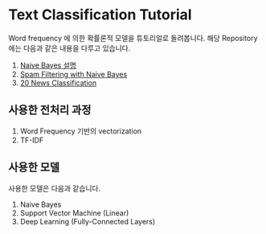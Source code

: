 # Text Classification Tutorial

Word frequency 에 의한 확률론적 모델을 튜토리얼로 돌려봅니다. 
해당 Repository에는 다음과 같은 내용을 다루고 있습니다.

1. [Naive Bayes 설명](naive-bayes-explained.ipynb)
2. [Spam Filtering with Naive Bayes](spam-filtering-with-naive-bayes.ipynb)
3. [20 News Classification](20-news-classification.ipynb)

## 사용한 전처리 과정

1. Word Frequency 기반의 vectorization
2. TF-IDF


## 사용한 모델

사용한 모델은 다음과 같습니다.

1. Naive Bayes
2. Support Vector Machine (Linear)
3. Deep Learning (Fully-Connected Layers)

